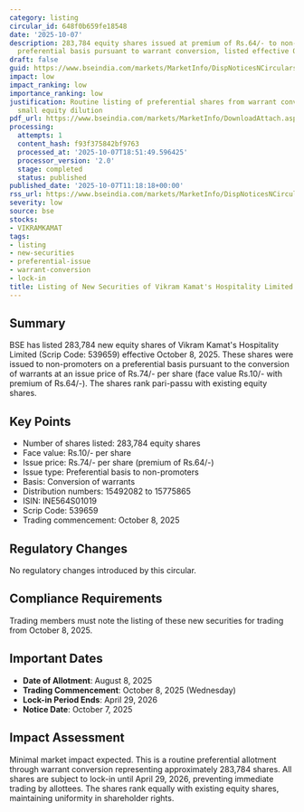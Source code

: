 ```yaml
---
category: listing
circular_id: 648f0b659fe18548
date: '2025-10-07'
description: 283,784 equity shares issued at premium of Rs.64/- to non-promoters on
  preferential basis pursuant to warrant conversion, listed effective October 8, 2025.
draft: false
guid: https://www.bseindia.com/markets/MarketInfo/DispNoticesNCirculars.aspx?Noticeid={5D97CE9D-2496-4033-8D2C-A9875947788D}&noticeno=20251007-25&dt=10/07/2025&icount=25&totcount=79&flag=0
impact: low
impact_ranking: low
importance_ranking: low
justification: Routine listing of preferential shares from warrant conversion representing
  small equity dilution
pdf_url: https://www.bseindia.com/markets/MarketInfo/DownloadAttach.aspx?id=20251007-25&attachedId=
processing:
  attempts: 1
  content_hash: f93f375842bf9763
  processed_at: '2025-10-07T18:51:49.596425'
  processor_version: '2.0'
  stage: completed
  status: published
published_date: '2025-10-07T11:18:18+00:00'
rss_url: https://www.bseindia.com/markets/MarketInfo/DispNoticesNCirculars.aspx?Noticeid={5D97CE9D-2496-4033-8D2C-A9875947788D}&noticeno=20251007-25&dt=10/07/2025&icount=25&totcount=79&flag=0
severity: low
source: bse
stocks:
- VIKRAMKAMAT
tags:
- listing
- new-securities
- preferential-issue
- warrant-conversion
- lock-in
title: Listing of New Securities of Vikram Kamat's Hospitality Limited
---
```


## Summary

BSE has listed 283,784 new equity shares of Vikram Kamat's Hospitality Limited (Scrip Code: 539659) effective October 8, 2025. These shares were issued to non-promoters on a preferential basis pursuant to the conversion of warrants at an issue price of Rs.74/- per share (face value Rs.10/- with premium of Rs.64/-). The shares rank pari-passu with existing equity shares.

## Key Points

- Number of shares listed: 283,784 equity shares
- Face value: Rs.10/- per share
- Issue price: Rs.74/- per share (premium of Rs.64/-)
- Issue type: Preferential basis to non-promoters
- Basis: Conversion of warrants
- Distribution numbers: 15492082 to 15775865
- ISIN: INE564S01019
- Scrip Code: 539659
- Trading commencement: October 8, 2025

## Regulatory Changes

No regulatory changes introduced by this circular.

## Compliance Requirements

Trading members must note the listing of these new securities for trading from October 8, 2025.

## Important Dates

- **Date of Allotment**: August 8, 2025
- **Trading Commencement**: October 8, 2025 (Wednesday)
- **Lock-in Period Ends**: April 29, 2026
- **Notice Date**: October 7, 2025

## Impact Assessment

Minimal market impact expected. This is a routine preferential allotment through warrant conversion representing approximately 283,784 shares. All shares are subject to lock-in until April 29, 2026, preventing immediate trading by allottees. The shares rank equally with existing equity shares, maintaining uniformity in shareholder rights.